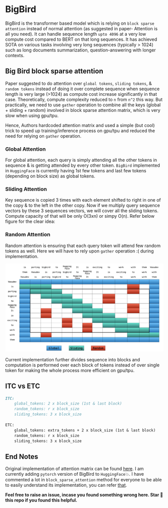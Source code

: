 # BigBird

BigBird is the transformer based model which is relying on `block sparse attention` instead of normal attention (as suggested in paper- Attention is all you need). It can handle sequence length `upto 4096` at a very low compute cost compared to BERT on that long sequences. It has achieved SOTA on various tasks involving very long sequences (typically > 1024) such as long documents summarization, question-answering with longer contexts.

## Big Bird block sparse attention

Paper suggested to do attention over `global tokens`, `sliding tokens`, & `random tokens` instead of doing it over complete sequence when sequence length is very large (>1024) as compute cost increase significantly in that case. Theoretically, compute complexity reduced to `n` from `n^2` this way. But practically, we need to use `gather` operation to combine all the keys (global + sliding + random) involved in block sparse attention matrix, which is very slow when using gpu/tpu.

Hence, Authors hardcoded attention matrix and used a simple (but cool) trick to speed up training/inference process on gpu/tpu and reduced the need for relying on `gather` operation.

### Global Attention

For global attention, each query is simply attending all the other tokens in sequence & is getting attended by every other token. `BigBird` implemented in `HuggingFace` is currently having 1st few tokens and last few tokens (depending on block size) as global tokens.

### Sliding Attention

Key sequence is copied 3 times with each element shifted to right in one of the copy & to the left in the other copy. Now if we multiply query sequence vectors by these 3 sequences vectors, we will cover all the sliding tokens. Compute capacity of that 
will be only O(3xn) or simpy O(n). Refer below figure for the clear idea:

### Random Attention

Random attention is ensuring that each query token will attend few random tokens as well. Here we will have to rely upon `gather` operation :( during implementation.

![ ](assets/block_sparse.png)

Current implementation further divides sequence into blocks and computation is performed over each block of tokens instead of over single token for making the whole process more efficient on gpu/tpu.

## ITC vs ETC

```md
ITC:
    global_tokens: 2 x block_size (1st & last block)
    random_tokens: r x block_size
    sliding_tokens: 3 x block_size

ETC:
    global_tokens: extra_tokens + 2 x block_size (1st & last block)
    random_tokens: r x block_size
    sliding_tokens: 3 x block_size
```

## End Notes

Original implementation of attention matrix can be found [here](https://github.com/google-research/bigbird/blob/master/bigbird/core/attention.py). I am currently adding `pytorch` version of BigBird to `HuggingFace`💥. I have commented a lot in `block_sparse_attention` method for everyone to be able to easily understand its implementation, you can refer [that](https://github.com/huggingface/transformers/pull/10183).

**Feel free to raise an issue, incase you found something wrong here. Star 🌟 this repo if you found this helpful.**
